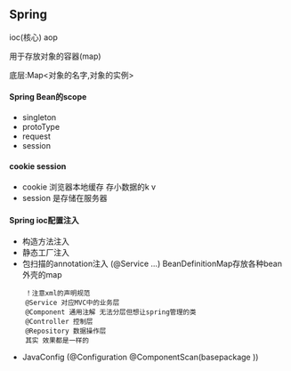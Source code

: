 ## Spring

ioc(核心)  aop

用于存放对象的容器(map)

底层:Map<对象的名字,对象的实例>

#### Spring Bean的scope
* singleton
* protoType
* request
* session

#### cookie session
* cookie 浏览器本地缓存 存小数据的k v
* session 是存储在服务器

#### Spring ioc配置注入
* 构造方法注入
* 静态工厂注入
* 包扫描的annotation注入 (@Service ...) BeanDefinitionMap存放各种bean外壳的map
```
    ！注意xml的声明规范
    @Service 对应MVC中的业务层
    @Component 通用注解 无法分层但想让spring管理的类
    @Controller 控制层
    @Repository 数据操作层
    其实 效果都是一样的
```
* JavaConfig  (@Configuration  @ComponentScan(basepackage ))
